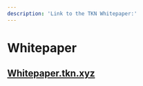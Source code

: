 ```yaml
---
description: 'Link to the TKN Whitepaper:'
---
```


# Whitepaper

## [Whitepaper.tkn.xyz](whitepaper.md#https-whitepaper.tkn.xyz)

##
